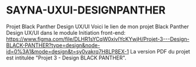 # SAYNA-UXUI-DESIGNPANTHER
Projet Black Panther  Design UX/UI
Voici le lien de mon projet Black Panther Design UX/UI dans le module Initiation front-end:
https://www.figma.com/file/DLHR1sYCqW0xivlYcKYwjH/Projet-3---Design-BLACK-PANTHER?type=design&node-id=0%3A1&mode=design&t=sy0vakrq7H8LP8EX-1
La version PDF du projet est intitulée "Projet 3 - Design BLACK PANTHER".
